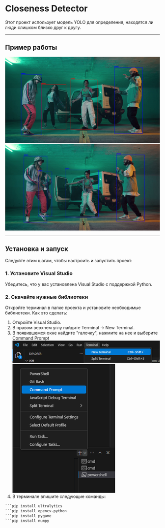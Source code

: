 # Closeness Detector

Этот проект использует модель YOLO для определения, находятся ли люди слишком близко друг к другу.

---

## Пример работы

![Пример работы 1](images/example1.png)
![Пример работы 2](images/example2.png)

---

## Установка и запуск

Следуйте этим шагам, чтобы настроить и запустить проект:

### 1. Установите Visual Studio
Убедитесь, что у вас установлена Visual Studio с поддержкой Python.

### 2. Скачайте нужные библиотеки
Откройте терминал в папке проекта и установите необходимые библиотеки. Как это сделать:
1) Откройте Visual Studio.
2) В правом верхнем углу найдите Terminal -> New Terminal.
3) В появившемся окне найдите "галочку", нажмите на нее и выберите Command Prompt  
![Открытие терминала](images/image1.png)
![Открытие терминала](images/image2.png)
4) В терминале впишите следующие команды:
```pip install threading
```pip install ultralytics
```pip install opencv-python
```pip install pygame
```pip install numpy
